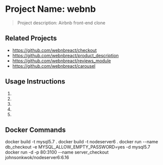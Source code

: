 # Project Name: webnb

> Project description: Airbnb front-end clone

## Related Projects

  - https://github.com/webnbreact/checkout
  - https://github.com/webnbreact/product_description
  - https://github.com/webnbreact/reviews_module
  - https://github.com/webnbreact/carousel

## Usage Instructions
1)
2)
3)
4)
5)

## Docker Commands
docker build -t mysql5.7 .
docker build -t nodeserver6 .
docker run --name db_checkout -e MYSQL_ALLOW_EMPTY_PASSWORD=yes -d mysql5.7
docker run -d -p 80:3100 --name server_checkout johnsonkwok/nodeserver6:6.16